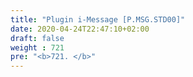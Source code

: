 ```yaml
---
title: "Plugin i-Message [P.MSG.STD00]"
date: 2020-04-24T22:47:10+02:00
draft: false
weight : 721
pre: "<b>721. </b>"
---
```


